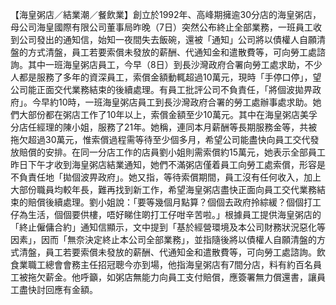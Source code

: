 【海皇粥店／結業潮／餐飲業】創立於1992年、高峰期擁逾30分店的海皇粥店，母公司海皇國際有限公司董事局昨晚（7日）突然公布終止全部業務，一班員工收到公司發出的通知信，始知一夜間失去飯碗，還被「通知」公司將以債權人自願清盤的方式清盤，員工若要索償未發放的薪酬、代通知金和遣散費等，可向勞工處諮詢。其中一班海皇粥店員工，今早（8日）到長沙灣政府合署向勞工處求助，不少人都是服務了多年的資深員工，索償金額動輒超過10萬元，現時「手停口停」，望公司能正面交代業務結束的後續處理。有員工批評公司不負責任，「將個波拋畀政府」。今早約10時，一班海皇粥店員工到長沙灣政府合署的勞工處辦事處求助。她們大部份都在粥店工作了10年以上，索償金額至少10萬元。其中在海皇粥店美孚分店任經理的陳小姐，服務了21年。她稱，連同本月薪酬等長期服務金等，共被拖欠超過30萬元，惟索償過程需等待至少個多月，希望公司能盡快向員工交代發放賠償的安排。在同一分店工作的店員劉小姐則需索償約15萬元，她表示全部員工昨日下午才收到海皇粥店結業通知，她們不滿粥店僅着員工向勞工處索償，形容是不負責任地「拋個波畀政府」。她又指，等待索償期間，員工沒有任何收入，加上大部份職員均較年長，難再找到新工作，希望海皇粥店盡快正面向員工交代業務結束的賠償後續處理。劉小姐說：「要等幾個月點算？個個去政府拎綜緩？個個打工仔為生活，個個要供樓，唔好睇住啲打工仔咁辛苦啦。」根據員工提供海皇粥店的「終止僱傭合約」通知信顯示，文中提到「基於經營環境及本公司財務狀況惡化等因素」，因而「無奈決定終止本公司全部業務」，並指隨後將以債權人自願清盤的方式清盤，員工若要索償未發放的薪酬、代通知金和遣散費等，可向勞工處諮詢。飲食業職工總會會務主任招冠聰今亦到場，他指海皇粥店有7間分店，料有約百名員工被拖欠薪金。他呼籲，如粥店無能力向員工支付賠償，應簽署無力償還書，讓員工盡快討回應有金額。